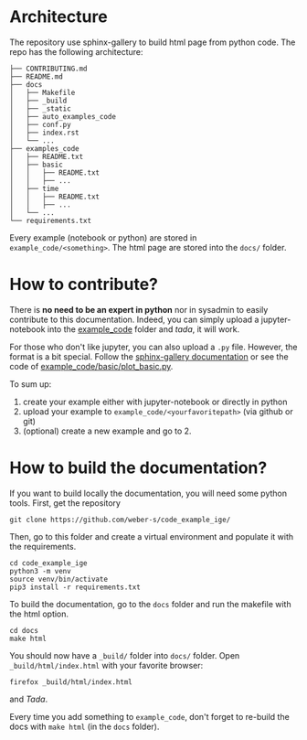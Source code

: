 Architecture
============

The repository use sphinx-gallery to build html page from python code. The repo
has the following architecture:

```
├── CONTRIBUTING.md
├── README.md
├── docs
│   ├── Makefile
│   ├── _build
│   ├── _static
│   ├── auto_examples_code
│   ├── conf.py
│   ├── index.rst
│   └── ...
├── examples_code
│   ├── README.txt
│   ├── basic
│   │   ├── README.txt
│   │   ├── ...
│   ├── time
│   │   ├── README.txt
│   │   ├── ...
│   └── ...
└── requirements.txt
```

Every example (notebook or python) are stored in `example_code/<something>`.
The html page are stored into the `docs/` folder.

How to contribute?
==================

There is **no need to be an expert in python** nor in sysadmin to easily contribute
to this documentation. Indeed, you can simply upload a jupyter-notebook into the
[example_code](example_code) folder and *tada*, it will work.


For those who don't like jupyter, you can also upload a `.py` file. However, the
format is a bit special. Follow the
[sphinx-gallery documentation](https://sphinx-gallery.readthedocs.io/en/latest/syntax.html#)
or see the code of
[example_code/basic/plot_basic.py](example_code/basic/plot_basic.py).

To sum up:

1. create your example either with jupyter-notebook or directly in python
2. upload your example to `example_code/<yourfavoritepath>` (via github or git)
3. (optional) create a new example and go to 2.

How to build the documentation?
===============================

If you want to build locally the documentation, you will need some python tools.
First, get the repository

    git clone https://github.com/weber-s/code_example_ige/

Then, go to this folder and create a virtual environment and populate it with
the requirements.

    cd code_example_ige
    python3 -m venv
    source venv/bin/activate
    pip3 install -r requirements.txt

To build the documentation, go to the `docs` folder and run the makefile with
the html option.

    cd docs
    make html

You should now have a `_build/` folder into `docs/` folder. Open `_build/html/index.html`
with your favorite browser:

    firefox _build/html/index.html

and *Tada*.

Every time you add something to `example_code`, don't forget to re-build the docs
with `make html` (in the `docs` folder). 
